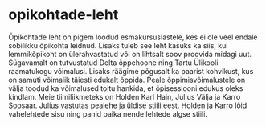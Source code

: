 # opikohtade-leht
Õpikohtade leht on pigem loodud esmakursuslastele, kes ei ole veel endale sobilikku õpikohta leidnud. Lisaks tuleb see leht kasuks ka siis, kui lemmikõpikoht on ülerahvastatud või on lihtsalt soov proovida midagi uut. Sügavamalt on tutvustatud Delta õppehoone ning Tartu Ülikooli raamatukogu võimalusi. Lisaks räägime põgusalt ka paarist kohvikust, kus on samuti võimalik täiesti edukalt õppida. Peale õppimisvõimalustele on välja toodud ka võimalused toitu hankida, et õpisessiooni edukus oleks kindlam.
Meie tiimiliikmeteks on Holden Karl Hain, Julius Välja ja Karro Soosaar. Julius vastutas pealehe ja üldise stiili eest. Holden ja Karro lõid vahelehtede sisu ning panid paika nende lehtede algse stiili.
